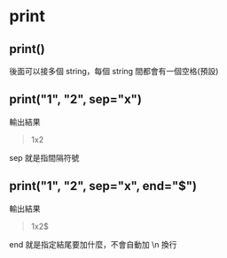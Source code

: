 # print

## print()

後面可以接多個 string，每個 string 間都會有一個空格(預設)

## print("1", "2", sep="x")

輸出結果

> 1x2

sep 就是指間隔符號

## print("1", "2", sep="x", end="$")

輸出結果

> 1x2$

end 就是指定結尾要加什麼，不會自動加 \n 換行

